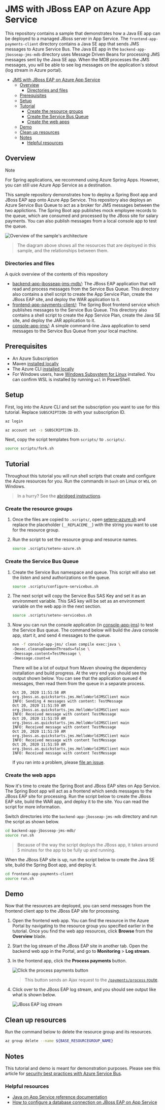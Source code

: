 # JMS with JBoss EAP on Azure App Service

This repository contains a sample that demonstrates how a Java EE app can be deployed to a managed JBoss server in App Service. The `frontend-app-payments-client` directory contains a Java SE app that sends JMS messages to Azure Service Bus. The Java EE app in the `backend-app-jbosseap-jms-mdb` directory uses Message Driven Beans for processing JMS messages sent by the Java SE app. When the MDB processes the JMS messages, you will be able to see log messages on the application's stdout (log stream in Azure portal).

- [JMS with JBoss EAP on Azure App Service](#jms-with-jboss-eap-on-azure-app-service)
  - [Overview](#overview)
    - [Directories and files](#directories-and-files)
  - [Prerequisites](#prerequisites)
  - [Setup](#setup)
  - [Tutorial](#tutorial)
    - [Create the resource groups](#create-the-resource-groups)
    - [Create the Service Bus Queue](#create-the-service-bus-queue)
    - [Create the web apps](#create-the-web-apps)
  - [Demo](#demo)
  - [Clean up resources](#clean-up-resources)
  - [Notes](#notes)
    - [Helpful resources](#helpful-resources)

## Overview

> [!NOTE]
> For Spring applications, we recommend using Azure Spring Apps. However, you can still use Azure App Service as a destination.

This sample repository demonstrates how to deploy a Spring Boot app and JBoss EAP app onto Azure App Service. This repository also deploys an Azure Service Bus Queue to act as a broker for JMS messages between the two applictions. The Spring Boot app publishes mock employee records to the queue, which are consumed and processed by the JBoss site for salary payments. You can also publish messages from a local console app to test the queue.  

![Overview of the sample's architecture](jboss-jms-architecture.png)
> The diagram above shows all the resources that are deployed in this sample, and the relationships between them.

### Directories and files

A quick overview of the contents of this repository

- [backend-app-jbosseap-jms-mdb/](backend-app-jbosseap-jms-mdb/): The JBoss EAP application that will read and process messages from the Service Bus Queue. This directory also contains a shell script to create the App Service Plan, create the JBoss EAP site, and deploy the WAR application to it.
- [frontend-app-payments-client/](frontend-app-payments-client/): The Spring Boot frontend service which publishes messages to the Service Bus Queue. This directory also contains a shell script to create the App Service Plan, create the Java SE site, and deploy the JAR application to it.
- [console-app-jms/](console-app-jms/): A simple command-line Java application to send messages to the Service Bus Queue from your local machine.

## Prerequisites

- An Azure Subscription
- Maven [installed locally](https://maven.apache.org/install.html)
- The Azure CLI [installed locally](https://docs.microsoft.com/cli/azure/install-azure-cli)
- For Windows users, have [Windows Subsystem for Linux](https://docs.microsoft.com/windows/wsl/install-win10) installed. You can confirm WSL is installed by running `wsl` in PowerShell.

## Setup

First, log into the Azure CLI and set the subscription you want to use for this tutorial. Replace `SUBSCRIPTION-ID` with your subscription ID.

```bash
az login

az account set -s SUBSCRIPTION-ID.
```

Next, copy the script templates from `scripts/` to `.scripts/`.

```bash
source scripts/fork.sh
```

## Tutorial

Throughout this tutorial you will run shell scripts that create and configure the Azure resources for you. Run the commands in `bash` on Linux or `WSL` on Windows.

> In a hurry? See the [abridged instructions](abridged-instructions.md).

### Create the resource groups

1. Once the files are copied to `.scripts/`, open [setenv-azure.sh](.scripts/setenv-azure.sh) and replace the placeholder (`__REPLACEME__`) with the string you want to use for the resource group.
1. Run the script to set the resource group and resource names.

    ```bash
    source .scripts/setenv-azure.sh
    ```

### Create the Service Bus Queue

1. Create the Service Bus namespace and queue. This script will also set the *listen* and *send* authorizations on the queue.

    ```bash
    source .scripts/configure-servicebus.sh
    ```

2. The next script will copy the Service Bus SAS Key and set it as an environment variable. This SAS key will be set as an environment variable on the web app in the next section.

    ```bash
    source .scripts/setenv-servicebus.sh
    ```

3. Now you can run the console application (in [console-app-jms](console-app-jms/)) to test the Service Bus queue. The command below will build the Java console app, start it, and send 4 messages to the queue.

    ```bash
    mvn -f console-app-jms/ clean compile exec:java \
    -Dexec.cleanupDaemonThreads=false \
    -Dmessage.content=TestMessage \
    -Dmessage.count=4
    ```

    There will be a lot of output from Maven showing the dependency installation and build progress. At the very end you should see the output shown below. You can see that the application queued 4 messages, then read them from the queue in a separate process.

    ```log
    Oct 20, 2020 11:51:58 AM org.jboss.as.quickstarts.jms.HelloWorldJMSClient main
    INFO: Sending 4 messages with content: TestMessage
    Oct 20, 2020 11:51:59 AM org.jboss.as.quickstarts.jms.HelloWorldJMSClient main
    INFO: Received message with content TestMessage
    Oct 20, 2020 11:51:59 AM org.jboss.as.quickstarts.jms.HelloWorldJMSClient main
    INFO: Received message with content TestMessage
    Oct 20, 2020 11:51:59 AM org.jboss.as.quickstarts.jms.HelloWorldJMSClient main
    INFO: Received message with content TestMessage
    Oct 20, 2020 11:51:59 AM org.jboss.as.quickstarts.jms.HelloWorldJMSClient main
    INFO: Received message with content TestMessage
    ```

    If you ran into a problem, please [file an issue](https://github.com/Azure-Samples/jboss-on-app-service-jms/issues/new).

### Create the web apps

Now it's time to create the Spring Boot and JBoss EAP sites on App Service. The Spring Boot app will act as a frontend which sends messages to the JBoss EAP site for processing. Run the script below to create the JBoss EAP site, build the WAR app, and deploy it to the site. You can read the script for more information.

Switch directories into the `backend-app-jbosseap-jms-mdb` directory and run the script as shown below.

```bash
cd backend-app-jbosseap-jms-mdb/
source run.sh
```

> Because of the way the script deploys the JBoss app, it takes around 5 minutes for the app to be fully up and running.

When the JBoss EAP site is up, run the script below to create the Java SE site, build the Spring Boot app, and deploy it.

```bash
cd frontend-app-payments-client
source run.sh
```

## Demo

Now that the resources are deployed, you can send messages from the frontend client app to the JBoss EAP site for processing.

1. Open the frontend web app. You can find the resource in the Azure Portal by navigating to the resource group you specified earlier in the tutorial. Once you find the web app resources, click **Browse** from the **Overview** blade.
1. Start the log stream of the JBoss EAP site in another tab. Open the backend web app in the Portal, and go to **Monitoring** > **Log stream**.
1. In the frontend app, click the **Process payments** button.

    ![Click the process payments button](images/process-payments-button.png)
    > This button sends an Ajax request to the [`/payments/process` route](frontend-app-payments-client/src/main/java/com/example/servingwebcontent/PaymentsController.java).

1. Click over to the JBoss EAP log stream, and you should see output like what is shown below.

    ![JBoss EAP log stream](images/log-stream.png)

## Clean up resources

Run the command below to delete the resource group and its resources.

```bash
az group delete --name ${BASE_RESOURCEGROUP_NAME}
```

## Notes

This tutorial and demo is meant for demonstration purposes. Please see this article for [security best practices with Azure Service Bus](https://docs.microsoft.com/azure/service-bus-messaging/service-bus-messaging-security-controls).

### Helpful resources

- [Java on App Service reference documentation](https://docs.microsoft.com/azure/app-service/configure-language-java?pivots=platform-linux)
- [How to configure a database connection on JBoss EAP on App Service](https://github.com/Azure-Samples/jboss-on-app-service)

